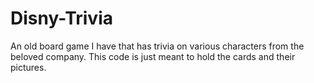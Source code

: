 # Disny-Trivia
An old board game I have that has trivia on various characters from the beloved company.
This code is just meant to hold the cards and their pictures.

